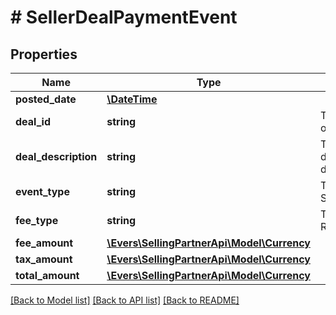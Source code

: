 # # SellerDealPaymentEvent

## Properties

Name | Type | Description | Notes
------------ | ------------- | ------------- | -------------
**posted_date** | [**\DateTime**](\DateTime.md) |  | [optional]
**deal_id** | **string** | The unique identifier of the deal. | [optional]
**deal_description** | **string** | The internal description of the deal. | [optional]
**event_type** | **string** | The type of event: SellerDealComplete. | [optional]
**fee_type** | **string** | The type of fee: RunLightningDealFee. | [optional]
**fee_amount** | [**\Evers\SellingPartnerApi\Model\Currency**](Currency.md) |  | [optional]
**tax_amount** | [**\Evers\SellingPartnerApi\Model\Currency**](Currency.md) |  | [optional]
**total_amount** | [**\Evers\SellingPartnerApi\Model\Currency**](Currency.md) |  | [optional]

[[Back to Model list]](../../README.md#models) [[Back to API list]](../../README.md#endpoints) [[Back to README]](../../README.md)
